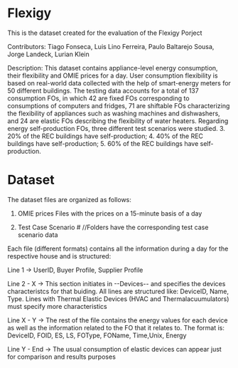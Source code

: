 # Flexigy 

This is the dataset created for the evaluation of the Flexigy Porject

Contributors:
Tiago Fonseca, Luis Lino Ferreira, Paulo Baltarejo Sousa, Jorge Landeck, Lurian Klein

Description: 
This dataset contains appliance-level energy consumption, their flexibility and OMIE prices for a day.
User consumption flexibility is based on real-world data collected with the help of smart-energy meters for 50 different buildings. The testing data accounts for a total of 137 consumption FOs, in which 42 are fixed FOs corresponding to consumptions of computers and fridges, 71 are shiftable FOs characterizing the flexibility of appliances such as washing machines and dishwashers, and 24 are elastic FOs describing the flexibility of water heaters. 
Regarding energy self-production FOs, three different test scenarios were studied. 
3.	20% of the REC buildings have self-production; 
4.	40% of the REC buildings have self-production; 
5.	60% of the REC buildings have self-production.

# Dataset

The dataset files are organized as follows:

1. OMIE prices
	Files with the prices on a 15-minute basis of a day 

2. Test Case Scenario # //Folders have the corresponding test case scenario data

Each file (different formats) contains all the information during a day for the respective house and is structured:

Line 1 -> UserID, Buyer Profile, Supplier Profile 

Line 2 - X -> This section initiates in --Devices-- and specifies the devices characteristcs for that buiding. All lines are structured like: DeviceID, Name, Type. Lines with Thermal Elastic Devices (HVAC and Thermalacuumulators) must specify more characteristics

Line X - Y -> The rest of the file contains the energy values for each device as well as the information related to the FO that it relates to. The format is: DeviceID, FOID, ES, LS, FOType, FOName, Time,Unix, Energy

Line Y - End -> The usual consumption of elastic devices can appear just for comparison and results purposes



